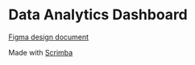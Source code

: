 # Data Analytics Dashboard


[Figma design document](https://www.figma.com/file/VnejwcImzFbFOEyGxNRAkz/Dashboard?node-id=0%3A1&t=EnaygXddic9f092B-0)


Made with [Scrimba](https://scrimba.com/learn/figmatocode)


